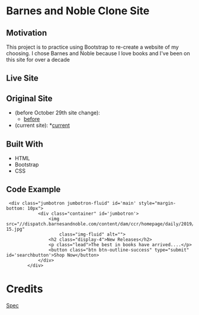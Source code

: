 # Barnes and Noble Clone Site

## Motivation
This project is to practice using Bootstrap to re-create a website of my choosing. I chose Barnes and Noble because I love books and I've been on this site for over a decade

## Live Site


## Original Site
* (before October 29th site change):
    * [before](https://web.archive.org/web/20191027064937/https://www.barnesandnoble.com/)
* (current site):
    *[current](bn.com)

## Built With
* HTML
* Bootstrap
* CSS

## Code Example
```
 <div class="jumbotron jumbotron-fluid" id='main' style="margin-bottom: 10px">
            <div class="container" id='jumbotron'>
                <img src="//dispatch.barnesandnoble.com/content/dam/ccr/homepage/daily/2019/10/15/Homepage_Billboard_HeroA_10-15.jpg"
                    class="img-fluid" alt="">
                <h2 class="display-4">New Releases</h2>
                <p class="lead">The best in books have arrived....</p>
                <button class="btn btn-outline-success" type="submit" id='searchbutton'>Shop Now</button>
            </div>
        </div>
```

# Credits
[Spec](https://docs.google.com/document/d/1LgTHpiVjRTsjyvKNNQ4_y_lC1M7KW7iQ2AGRgvhlRYw/edit)